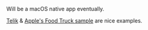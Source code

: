 Will be a macOS native app eventually.

[Telik](https://github.com/agentcooper/Telik) & [Apple's Food Truck sample](https://github.com/apple/sample-food-truck) are nice examples.
